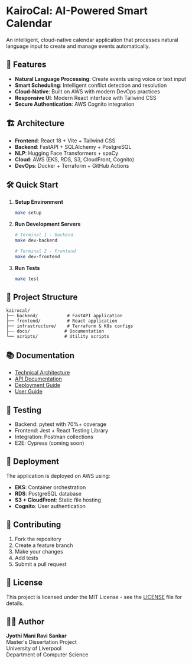 # KairoCal: AI-Powered Smart Calendar

An intelligent, cloud-native calendar application that processes natural language input to create and manage events automatically.

## 🚀 Features

- **Natural Language Processing**: Create events using voice or text input
- **Smart Scheduling**: Intelligent conflict detection and resolution
- **Cloud-Native**: Built on AWS with modern DevOps practices
- **Responsive UI**: Modern React interface with Tailwind CSS
- **Secure Authentication**: AWS Cognito integration

## 🏗️ Architecture

- **Frontend**: React 18 + Vite + Tailwind CSS
- **Backend**: FastAPI + SQLAlchemy + PostgreSQL
- **NLP**: Hugging Face Transformers + spaCy
- **Cloud**: AWS (EKS, RDS, S3, CloudFront, Cognito)
- **DevOps**: Docker + Terraform + GitHub Actions

## 🛠️ Quick Start

1. **Setup Environment**
   ```bash
   make setup
   ```

2. **Run Development Servers**
   ```bash
   # Terminal 1 - Backend
   make dev-backend
   
   # Terminal 2 - Frontend  
   make dev-frontend
   ```

3. **Run Tests**
   ```bash
   make test
   ```

## 📁 Project Structure

```
kairocal/
├── backend/           # FastAPI application
├── frontend/          # React application
├── infrastructure/    # Terraform & K8s configs
├── docs/             # Documentation
└── scripts/          # Utility scripts
```

## 📚 Documentation

- [Technical Architecture](docs/architecture/README.md)
- [API Documentation](docs/api/openapi.yaml)
- [Deployment Guide](docs/deployment/README.md)
- [User Guide](docs/user-guide/README.md)

## 🧪 Testing

- Backend: pytest with 70%+ coverage
- Frontend: Jest + React Testing Library
- Integration: Postman collections
- E2E: Cypress (coming soon)

## 🚀 Deployment

The application is deployed on AWS using:
- **EKS**: Container orchestration
- **RDS**: PostgreSQL database
- **S3 + CloudFront**: Static file hosting
- **Cognito**: User authentication

## 🤝 Contributing

1. Fork the repository
2. Create a feature branch
3. Make your changes
4. Add tests
5. Submit a pull request

## 📄 License

This project is licensed under the MIT License - see the [LICENSE](LICENSE) file for details.

## 👨‍💻 Author

**Jyothi Mani Ravi Sankar**  
Master's Dissertation Project  
University of Liverpool  
Department of Computer Science
